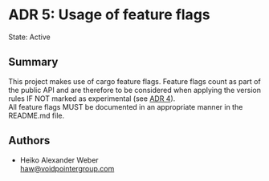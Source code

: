 # ADR 5: Usage of feature flags

State: Active

## Summary

This project makes use of cargo feature flags. Feature flags count as part of the public API and are therefore to be considered when applying the version rules IF NOT marked as experimental (see [ADR 4](./4.md)).\
All feature flags MUST be documented in an appropriate manner in the README.md file.

## Authors

* Heiko Alexander Weber\
[haw@voidpointergroup.com](mailto:haw@voidpointergroup.com)

